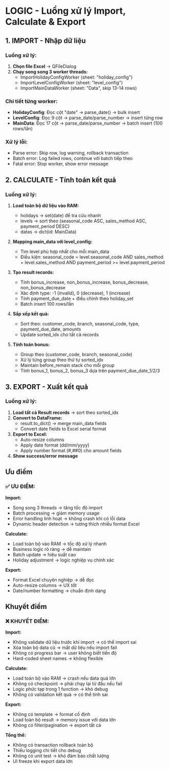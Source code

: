 # LOGIC - Luồng xử lý Import, Calculate & Export

## 1. IMPORT - Nhập dữ liệu

### Luồng xử lý:
1. **Chọn file Excel** → QFileDialog
2. **Chạy song song 3 worker threads:**
   - ImportHolidayConfigWorker (sheet: "holiday_config")
   - ImportLevelConfigWorker (sheet: "level_config") 
   - ImportMainDataWorker (sheet: "Data", skip 13-14 rows)

### Chi tiết từng worker:
- **HolidayConfig**: Đọc cột "date" → parse_date() → bulk insert
- **LevelConfig**: Đọc 9 cột → parse_date/parse_number → insert từng row
- **MainData**: Đọc 17 cột → parse_date/parse_number → batch insert (100 rows/lần)

### Xử lý lỗi:
- Parse error: Skip row, log warning, rollback transaction
- Batch error: Log failed rows, continue với batch tiếp theo
- Fatal error: Stop worker, show error message

## 2. CALCULATE - Tính toán kết quả

### Luồng xử lý:
1. **Load toàn bộ dữ liệu vào RAM:**
   - holidays → set(date) để tra cứu nhanh
   - levels → sort theo (seasonal_code ASC, sales_method ASC, payment_period DESC)
   - datas → dict(id: MainData)

2. **Mapping main_data với level_config:**
   - Tìm level phù hợp nhất cho mỗi main_data
   - Điều kiện: seasonal_code = level.seasonal_code AND sales_method = level.sales_method AND payment_period >= level.payment_period

3. **Tạo result records:**
   - Tính bonus_increase, non_bonus_increase, bonus_decrease, non_bonus_decrease
   - Xác định type: -1 (invalid), 0 (decrease), 1 (increase)
   - Tính payment_due_date + điều chỉnh theo holiday_set
   - Batch insert 100 rows/lần

4. **Sắp xếp kết quả:**
   - Sort theo: customer_code, branch, seasonal_code, type, payment_due_date, amounts
   - Update sorted_idx cho tất cả records

5. **Tính toán bonus:**
   - Group theo (customer_code, branch, seasonal_code)
   - Xử lý từng group theo thứ tự sorted_idx
   - Maintain before_remain stack cho mỗi group
   - Tính bonus_1, bonus_2, bonus_3 dựa trên payment_due_date_1/2/3

## 3. EXPORT - Xuất kết quả

### Luồng xử lý:
1. **Load tất cả Result records** → sort theo sorted_idx
2. **Convert to DataFrame:**
   - result.to_dict() → merge main_data fields
   - Convert date fields to Excel serial format
3. **Export to Excel:**
   - Auto-resize columns
   - Apply date format (dd/mm/yyyy)
   - Apply number format (#,##0) cho amount fields
4. **Show success/error message**

## Ưu điểm

### ✅ ƯU ĐIỂM:

**Import:**
- Song song 3 threads → tăng tốc độ import
- Batch processing → giảm memory usage
- Error handling linh hoạt → không crash khi có lỗi data
- Dynamic header detection → tương thích nhiều format Excel

**Calculate:**
- Load toàn bộ vào RAM → tốc độ xử lý nhanh
- Business logic rõ ràng → dễ maintain
- Batch update → hiệu suất cao
- Holiday adjustment → logic nghiệp vụ chính xác

**Export:**
- Format Excel chuyên nghiệp → dễ đọc
- Auto-resize columns → UX tốt
- Date/number formatting → chuẩn định dạng

## Khuyết điểm

### ❌ KHUYẾT ĐIỂM:

**Import:**
- Không validate dữ liệu trước khi import → có thể import sai
- Xóa toàn bộ data cũ → mất dữ liệu nếu import fail
- Không có progress bar → user không biết tiến độ
- Hard-coded sheet names → không flexible

**Calculate:**
- Load toàn bộ vào RAM → crash nếu data quá lớn
- Không có checkpoint → phải chạy lại từ đầu nếu fail
- Logic phức tạp trong 1 function → khó debug
- Không có validation kết quả → có thể tính sai

**Export:**
- Không có template → format cố định
- Load toàn bộ result → memory issue với data lớn
- Không có filter/pagination → export tất cả

**Tổng thể:**
- Không có transaction rollback toàn bộ
- Thiếu logging chi tiết cho debug
- Không có unit test → khó đảm bảo chất lượng
- UI freeze khi export data lớn